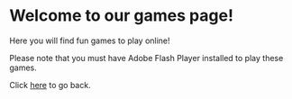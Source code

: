 # Welcome to our games page!
Here you will find fun games to play online!

Please note that you must have Adobe Flash Player installed to play these games.

Click [here](https://dankdominick.github.io/) to go back.
